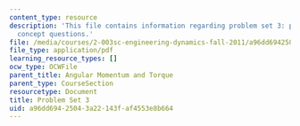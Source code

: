 ```yaml
---
content_type: resource
description: 'This file contains information regarding problem set 3: problems and
  concept questions.'
file: /media/courses/2-003sc-engineering-dynamics-fall-2011/a96dd69425043a22143faf4553e8b664_MIT2_003SCF11_pset3.pdf
file_type: application/pdf
learning_resource_types: []
ocw_type: OCWFile
parent_title: Angular Momentum and Torque
parent_type: CourseSection
resourcetype: Document
title: Problem Set 3
uid: a96dd694-2504-3a22-143f-af4553e8b664
---
```

